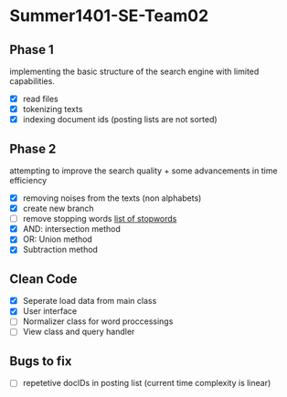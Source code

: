 # Summer1401-SE-Team02

## Phase 1
implementing the basic structure of the search engine with limited capabilities.
- [x] read files
- [x] tokenizing texts
- [x] indexing document ids (posting lists are not sorted)

## Phase 2
attempting to improve the search quality + some advancements in time efficiency
- [x] removing noises from the texts (non alphabets)
- [x] create new branch
- [ ] remove stopping words [list of stopwords](https://www.geeksforgeeks.org/removing-stop-words-nltk-python/)
- [x] AND: intersection method
- [x] OR: Union method
- [x] Subtraction method

## Clean Code
- [x] Seperate load data from main class
- [x] User interface
- [ ] Normalizer class for word proccessings
- [ ] View class and query handler

## Bugs to fix
- [ ] repetetive docIDs in posting list (current time complexity is linear)

